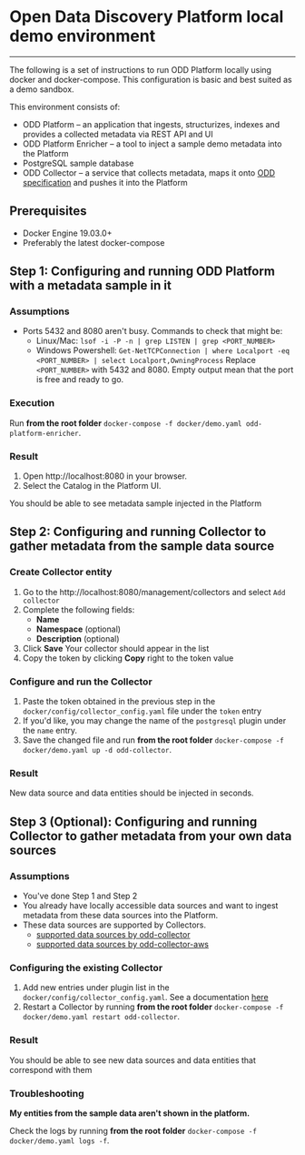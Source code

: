 # Open Data Discovery Platform local demo environment
* * *

The following is a set of instructions to run ODD Platform locally using docker and docker-compose. This configuration is basic and best suited as a demo sandbox.

This environment consists of:
* ODD Platform – an application that ingests, structurizes, indexes and provides a collected metadata via REST API and UI
* ODD Platform Enricher – a tool to inject a sample demo metadata into the Platform
* PostgreSQL sample database
* ODD Collector – a service that collects metadata, maps it onto
  [ODD specification](https://github.com/opendatadiscovery/opendatadiscovery-specification)
  and pushes it into the Platform

## Prerequisites

* Docker Engine 19.03.0+
* Preferably the latest docker-compose

## Step 1: Configuring and running ODD Platform with a metadata sample in it

### Assumptions

* Ports 5432 and 8080 aren't busy. Commands to check that might be:
    * Linux/Mac: `lsof -i -P -n | grep LISTEN | grep <PORT_NUMBER>`
    * Windows Powershell: `Get-NetTCPConnection | where Localport -eq <PORT_NUMBER> | select Localport,OwningProcess`
      Replace `<PORT_NUMBER>` with 5432 and 8080. Empty output mean that the port is free and ready to go.

### Execution

Run **from the root folder** `docker-compose -f docker/demo.yaml odd-platform-enricher`.

### Result

1. Open http://localhost:8080 in your browser.
2. Select the Catalog in the Platform UI.

You should be able to see metadata sample injected in the Platform

## Step 2: Configuring and running Collector to gather metadata from the sample data source

### Create Collector entity

1. Go to the http://localhost:8080/management/collectors and select `Add collector`
2. Complete the following fields:
    * **Name**
    * **Namespace** (optional)
    * **Description** (optional)
3. Click **Save** Your collector should appear in the list
4. Copy the token by clicking **Copy** right to the token value

### Configure and run the Collector

1. Paste the token obtained in the previous step in the `docker/config/collector_config.yaml` file under the `token` entry
2. If you'd like, you may change the name of the `postgresql` plugin under the `name` entry.
3. Save the changed file and run **from the root folder** `docker-compose -f docker/demo.yaml up -d odd-collector`.

### Result

New data source and data entities should be injected in seconds.

## Step 3 (Optional): Configuring and running Collector to gather metadata from your own data sources

### Assumptions

* You've done Step 1 and Step 2
* You already have locally accessible data sources and want to ingest metadata from these data sources into the Platform.
* These data sources are supported by Collectors.
    *  [supported data sources by odd-collector](https://github.com/opendatadiscovery/odd-collector/blob/main/README.md)
    *  [supported data sources by odd-collector-aws](https://github.com/opendatadiscovery/odd-collector-aws/blob/main/README.md)

### Configuring the existing Collector

1. Add new entries under plugin list in the `docker/config/collector_config.yaml`.
   See a documentation [here](https://github.com/opendatadiscovery/odd-collector/blob/main/README.md)
2. Restart a Collector by running **from the root folder** `docker-compose -f docker/demo.yaml restart odd-collector`.

### Result

You should be able to see new data sources and data entities that correspond with them


### Troubleshooting

**My entities from the sample data aren't shown in the platform.**

Check the logs by running **from the root folder** `docker-compose -f docker/demo.yaml logs -f`.